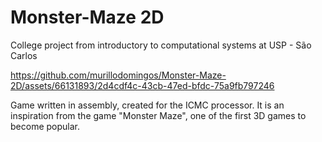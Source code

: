 # Monster-Maze 2D
College project from introductory to computational systems at USP - São Carlos

https://github.com/murillodomingos/Monster-Maze-2D/assets/66131893/2d4cdf4c-43cb-47ed-bfdc-75a9fb797246

Game written in assembly, created for the ICMC processor. It is an inspiration from the game "Monster Maze", one of the first 3D games to become popular.
